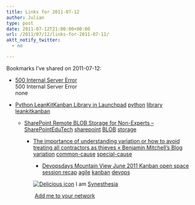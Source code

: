 ```yaml
---
title: Links for 2011-07-12
author: Julian
type: post
date: 2011-07-12T21:00:00+00:00
url: /2011/07/12/links-for-2011-07-12/
aktt_notify_twitter:
  - no

---
```

Bookmarks I&#8217;ve shared on 2011-07-12:

  * [500 Internal Server Error][1]  
    500 Internal Server Error  
    none
  * [Python LeanKitKanban Library in Launchpad][2] 
    [python][3] [library][4] [leankitkanban][5] </li> 
    
      * [SharePoint Remote BLOB Storage for Non-Experts &#8211; SharePointEduTech][6] 
        [sharepoint][7] [BLOB][8] [storage][9] </li> 
        
          * [The importance of understanding variation or how to avoid treating all contractors as thieves &laquo; Benjamin Mitchell&#8217;s Blog][10] 
            [variation][11] [common-cause][12] [special-cause][13] </li> 
            
              * [Devopsdays Mountain View June 2011 Kanban open space session recap][14] 
                [agile][15] [kanban][16] [devops][17] </li> </ul> 
                
                <p class="deliciouslink">
                  <a href="https://del.icio.us/synesthesia" title="See all my bookmarks on del.icio.us"><img src="https://www.synesthesia.co.uk/images/deliciousicon.jpg" alt="Delicious icon" /></a>&nbsp;I am <a href="https://del.icio.us/synesthesia" title="See all my bookmarks on del.icio.us">Synesthesia</a>
                </p>
                
                <p class="deliciouslink">
                  <a href="https://del.icio.us/network?add=synesthesia" title="Add me to your del.icio.us network"><img src="https://www.synesthesia.co.uk/images/add.gif" alt="" /></a>&nbsp;<a href="https://del.icio.us/network?add=synesthesia" title="Add me to your del.icio.us network">Add me to your network</a>
                </p>

 [1]: https://feeds.delicious.com/v2/rss/synesthesia
 [2]: https://launchpad.net/pylkk
 [3]: https://www.delicious.com/synesthesia/python
 [4]: https://www.delicious.com/synesthesia/library
 [5]: https://www.delicious.com/synesthesia/leankitkanban
 [6]: https://www.sharepointedutech.com/2010/12/15/sharepoint-remote-blob-storage-for-non-experts/?utm_source=BlogGlue_network
 [7]: https://www.delicious.com/synesthesia/sharepoint
 [8]: https://www.delicious.com/synesthesia/BLOB
 [9]: https://www.delicious.com/synesthesia/storage
 [10]: https://blog.benjaminm.net/2011/07/11/the-importance-of-understanding-variation-or-how-to-avoid-treating-all-contractors-as-thieves
 [11]: https://www.delicious.com/synesthesia/variation
 [12]: https://www.delicious.com/synesthesia/common-cause
 [13]: https://www.delicious.com/synesthesia/special-cause
 [14]: https://docs.google.com/document/d/1gN-MZylxh72m9mCNo5oUCoWZXme4VtMIFf2ft3q1n7s/mobilebasic?authkey=CN_w1lo
 [15]: https://www.delicious.com/synesthesia/agile
 [16]: https://www.delicious.com/synesthesia/kanban
 [17]: https://www.delicious.com/synesthesia/devops